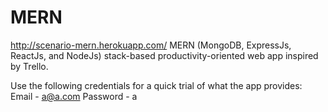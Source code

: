 # MERN
http://scenario-mern.herokuapp.com/
MERN (MongoDB, ExpressJs, ReactJs, and NodeJs) stack-based productivity-oriented web app inspired by Trello.

Use the following credentials for a quick trial of what the app provides:
Email - a@a.com
Password - a

